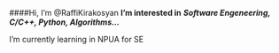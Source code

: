 ####Hi, I’m @RaffiKirakosyan
__I’m interested in__ ___Software Engeneering, C/C++, Python, Algorithms...___

I’m currently learning in NPUA for SE

<!---
RaffiKirakosyan/RaffiKirakosyan is a ✨ special ✨ repository because its `README.md` (this file) appears on your GitHub profile.
You can click the Preview link to take a look at your changes.
--->
